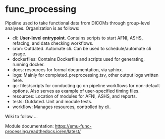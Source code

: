 # func_processing
Pipeline used to take functional data from DICOMs through group-level analyses. Organization is as follows:

- cli: **User-level entrypoint.** Contains scripts to start AFNI, ASHS, refacing, and data checking workflows.
- cron: Outdated. Automate cli. Can be used to schedule/automate cli usage.
- dockerfiles: Contains Dockerfile and scripts used for generating, running docker.
- docs: resources for formal documentation, via sphinx.
- logs: Mainly for completed_preprocessing.tsv, other output logs written here.
- qc: files/scripts for conducting qc on pipeline workflows for non-default options. Also serves as example of user-specified timing files.
- resources: Location of modules for AFNI, ASHS, and reports.
- tests: Outdated. Unit and module tests.
- workflow: Manages resources, controlled by cli.

Wiki to follow ...

Module documentation: https://emu-func-processing.readthedocs.io/en/latest/
